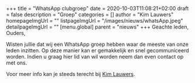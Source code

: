+++
title = "WhatsApp clubgroep"
date = 2020-10-03T11:08:21+02:00
draft = false
description = "Groep"
categories = []
author = "Kim Lauwers"
homepageImgUrl = ""
listpageImgUrl = "/images/nieuws/whatsApp.jpeg"
detailpageImgUrl = ""
[menu.global]
    parent = "nieuws"
+++
Geachte leden, Ouders, 

Wisten jullie dat wij een WhatsApp groep hebben waar de meeste van onze leden inzitten.
Op deze manier kan er gemakkelijk en snel gecommuniceerd worden.
Indien u graag hier lid van wil worden neem dan even contact op met ons.

Voor meer info kan je steeds terecht bij [Kim Lauwers](https://www.jujitsukeerbergen.be/trainers/#Kim_Lauwers).